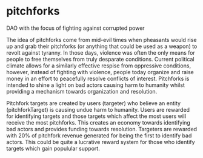# pitchforks
DAO with the focus of fighting against corrupted power

The idea of pitchforks come from mid-evil times when pheasants would rise up and grab their pitchforks (or anything that could be used as a weapon) to revolt against tyranny.  In those days, violence was often the only means for people to free themselves from truly desparate conditions.  Current political climate allows for a similarly effective respise from oppressive conditions, however, instead of fighting with violence, people today organize and raise money in an effort to peacefully resolve conflicts of interest.  Pitchforks is intended to shine a light on bad actors causing harm to humanity whilst providing a mechanism towards organization and resolution.

Pitchfork targets are created by users (targeter) who believe an entity (pitchforkTarget) is causing undue harm to humanity.  Users are rewarded for identifying targets and those targets which affect the most users will receive the most pitchforks.  This creates an economy towards identifying bad actors and provides funding towards resolution.  Targeters are rewarded with 20% of pitchfork revenue generated for being the first to identify bad actors.  This could be quite a lucrative reward system for those who identify targets which gain populular support.


